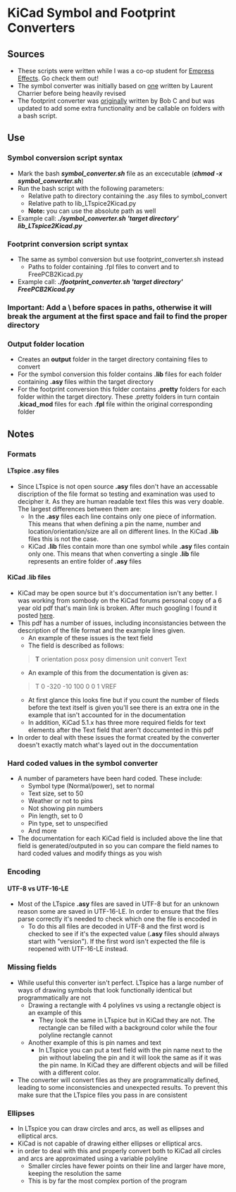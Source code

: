 # KiCad Symbol and Footprint Converters

## Sources
- These scripts were written while I was a co-op student for [Empress Effects](https://empresseffects.com/). Go check them out!
- The symbol converter was initially based on [one](https://github.com/laurentc2/LTspice2Kicad) written by Laurent Charrier before being heavily revised
- The footprint converter was [originally](https://github.com/bobc/kicad-pcblib) written by Bob C and but was updated to add some extra functionality and be callable on folders with a bash script.


## Use

### Symbol conversion script syntax

- Mark the bash ***symbol_converter.sh*** file as an excecutable (***chmod -x symbol_converter.sh***)
- Run the bash script with the following parameters:
  - Relative path to directory containing the .asy files to symbol_convert
  - Relative path to lib_LTspice2Kicad.py
  - **Note:** you can use the absolute path as well
- Example call: ***./symbol_converter.sh 'target directory' lib_LTspice2Kicad.py***

### Footprint conversion script syntax

- The same as symbol conversion but use footprint_converter.sh instead
  - Paths to folder containing .fpl files to convert and to FreePCB2Kicad<nolink></nolink>.py
- Example call: ***./footprint_converter.sh 'target directory' FreePCB2Kicad<nolink></nolink>.py***

### **Important: Add a \ before spaces in paths, otherwise it will break the argument at the first space and fail to find the proper directory**

### Output folder location

- Creates an **output** folder in the target directory containing files to convert
- For the symbol conversion this folder contains **.lib** files for each folder containing **.asy** files within the target directory
- For the footprint conversion this folder contains **.pretty** folders for each folder within the target directory. These .pretty folders in turn contain **.kicad_mod** files for each **.fpl** file within the original corresponding folder

## Notes

### Formats

#### LTspice .asy files

- Since LTspice is not open source **.asy** files don't have an accessable discription of the file format so testing and examination was used to decipher it. As they are human readable text files this was very doable. The largest differences between them are:
  - In the **.asy** files each line contains only one piece of information. This means that when defining a pin the name, number and location/orientation/size are all on different lines. In the KiCad **.lib** files this is not the case.
  - KiCad **.lib** files contain more than one symbol while **.asy** files contain only one. This means that when converting a single **.lib** file represents an entire folder of **.asy** files

#### KiCad .lib files

- KiCad may be open source but it's doccumentation isn't any better. I was working from sombody on the KiCad forums personal copy of a 6 year old pdf that's main link is broken. After much googling I found it posted [here](https://lists.launchpad.net/kicad-developers/msg43412.html).
- This pdf has a number of issues, including inconsistancies between the description of the file format and the example lines given.
  - An example of these issues is the text field
  - The field is described as follows:
  >**T** orientation posx posy dimension unit convert Text
  - An example of this from the documentation is given as:
  >T 0 -320 -10 100 0 0 1 VREF
  - At first glance this looks fine but if you count the number of fileds before the text itself is given you'll see there is an extra one in the example that isn't accounted for in the documentation
  - In addition, KiCad 5.1.x has three more required fields for text elements after the Text field that aren't doccumented in this pdf
- In order to deal with these issues the format created by the converter doesn't exactly match what's layed out in the doccumentation

### Hard coded values in the symbol converter

- A number of parameters have been hard coded. These include:
  - Symbol type (Normal/power), set to normal
  - Text size, set to 50
  - Weather or not to pins
  - Not showing pin numbers
  - Pin length, set to 0
  - Pin type, set to unspecified
  - And more
- The documentation for each KiCad field is included above the line that field is generated/outputed in so you can compare the field names to hard coded values and modify things as you wish

### Encoding

#### UTF-8 vs UTF-16-LE

- Most of the LTspice **.asy** files are saved in UTF-8 but for an unknown reason some are saved in UTF-16-LE. In order to ensure that the files parse correctly it's needed to check which one the file is encoded in
  - To do this all files are decoded in UTF-8 and the first word is checked to see if it's the expected value (**.asy** files should always start with "version"). If the first word isn't expected the file is reopened with UTF-16-LE instead.

### Missing fields

- While useful this converter isn't perfect. LTspice has a large number of ways of drawing symbols that look functionally identical but programmatically are not
  - Drawing a rectangle with 4 polylines vs using a rectangle object is an example of this
    - They look the same in LTspice but in KiCad they are not. The rectangle can be filled with a background color while the four polyline rectangle cannot
  - Another example of this is pin names and text
    - In LTspice you can put a text field with the pin name next to the pin without labeling the pin and it will look the same as if it was the pin name. In KiCad they are different objects and will be filled with a different color.
- The converter will convert files as they are programmatically defined, leading to some inconsistencies and unexpected results. To prevent this make sure that the LTspice files you pass in are consistent

### Ellipses

- In LTspice you can draw circles and arcs, as well as ellipses and elliptical arcs.
- KiCad is not capable of drawing either ellipses or elliptical arcs.
- in order to deal with this and properly convert both to KiCad all circles and arcs are approximated using a variable polyline
  - Smaller circles have fewer points on their line and larger have more, keeping the resolution the same
  - This is by far the most complex portion of the program
